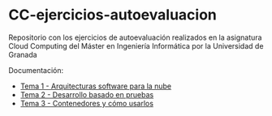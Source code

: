 # CC-ejercicios-autoevaluacion
Repositorio con los ejercicios de autoevaluación realizados en la asignatura Cloud Computing del Máster en Ingeniería Informática por la Universidad de Granada

Documentación:

* [Tema 1 - Arquitecturas software para la nube](https://github.com/januszewskimar/CC-ejercicios-autoevaluacion/blob/main/docs/tema-1.md)
* [Tema 2 - Desarrollo basado en pruebas](https://github.com/januszewskimar/CC-ejercicios-autoevaluacion/blob/main/docs/tema-2.md)
* [Tema 3 - Contenedores y cómo usarlos](https://github.com/januszewskimar/CC-ejercicios-autoevaluacion/blob/main/docs/tema-3.md)
